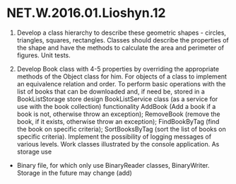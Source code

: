 # NET.W.2016.01.Lioshyn.12


1. Develop a class hierarchy to describe these geometric shapes - circles, triangles, squares, rectangles. Classes should describe the properties of the shape and have the methods to calculate the area and perimeter of figures. Unit tests.

2. Develop Book class with 4-5 properties by overriding the appropriate methods of the Object class for him. For objects of a class to implement an equivalence relation and order. To perform basic operations with the list of books that can be downloaded and, if need be, stored in a BookListStorage store design BookListService class (as a service for use with the book collection) functionality AddBook (Add a book if a book is not, otherwise throw an exception); RemoveBook (remove the book, if it exists, otherwise throw an exception); FindBookByTag (find the book on specific criteria); SortBooksByTag (sort the list of books on specific criteria). Implement the possibility of logging messages of various levels. Work classes illustrated by the console application.
As storage use
- Binary file, for which only use BinaryReader classes, BinaryWriter. Storage in the future may change (add)
